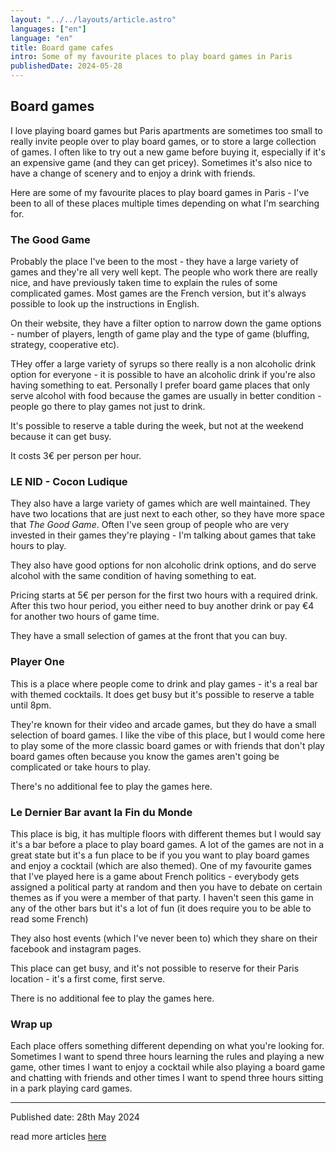 ```yaml
---
layout: "../../layouts/article.astro"
languages: ["en"]
language: "en"
title: Board game cafes
intro: Some of my favourite places to play board games in Paris
publishedDate: 2024-05-28
---
```


## Board games

I love playing board games but Paris apartments are sometimes too small to really invite people over to play board games, or to store a large collection of games. I often like to try out a new game before buying it, especially if it's an expensive game (and they can get pricey). Sometimes it's also nice to have a change of scenery and to enjoy a drink with friends.

Here are some of my favourite places to play board games in Paris - I've been to all of these places multiple times depending on what I'm searching for.

### The Good Game

Probably the place I've been to the most - they have a large variety of games and they're all very well kept. The people who work there are really nice, and have previously taken time to explain the rules of some complicated games. Most games are the French version, but it's always possible to look up the instructions in English.

On their website, they have a filter option to narrow down the game options - number of players, length of game play and the type of game (bluffing, strategy, cooperative etc).

THey offer a large variety of syrups so there really is a non alcoholic drink option for everyone - it is possible to have an alcoholic drink if you're also having something to eat. Personally I prefer board game places that only serve alcohol with food because the games are usually in better condition - people go there to play games not just to drink.

It's possible to reserve a table during the week, but not at the weekend because it can get busy.

It costs 3€ per person per hour.

### LE NID - Cocon Ludique

They also have a large variety of games which are well maintained. They have two locations that are just next to each other, so they have more space that _The Good Game_. Often I've seen group of people who are very invested in their games they're playing - I'm talking about games that take hours to play.

They also have good options for non alcoholic drink options, and do serve alcohol with the same condition of having something to eat.

Pricing starts at 5€ per person for the first two hours with a required drink. After this two hour period, you either need to buy another drink or pay €4 for another two hours of game time.

They have a small selection of games at the front that you can buy.

### Player One

This is a place where people come to drink and play games - it's a real bar with themed cocktails. It does get busy but it's possible to reserve a table until 8pm.

They're known for their video and arcade games, but they do have a small selection of board games. I like the vibe of this place, but I would come here to play some of the more classic board games or with friends that don't play board games often because you know the games aren't going be complicated or take hours to play.

There's no additional fee to play the games here.

### Le Dernier Bar avant la Fin du Monde

This place is big, it has multiple floors with different themes but I would say it's a bar before a place to play board games. A lot of the games are not in a great state but it's a fun place to be if you you want to play board games and enjoy a cocktail (which are also themed). One of my favourite games that I've played here is a game about French politics - everybody gets assigned a political party at random and then you have to debate on certain themes as if you were a member of that party. I haven't seen this game in any of the other bars but it's a lot of fun (it does require you to be able to read some French)

They also host events (which I've never been to) which they share on their facebook and instagram pages.

This place can get busy, and it's not possible to reserve for their Paris location - it's a first come, first serve.

There is no additional fee to play the games here.

### Wrap up

Each place offers something different depending on what you're looking for. Sometimes I want to spend three hours learning the rules and playing a new game, other times I want to enjoy a cocktail while also playing a board game and chatting with friends and other times I want to spend three hours sitting in a park playing card games.

---

Published date: 28th May 2024

read more articles [here](/articles/)
